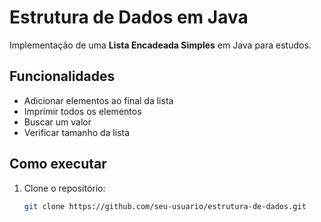 # Estrutura de Dados em Java

Implementação de uma **Lista Encadeada Simples** em Java para estudos.

## Funcionalidades

- Adicionar elementos ao final da lista
- Imprimir todos os elementos
- Buscar um valor
- Verificar tamanho da lista

## Como executar

1. Clone o repositório:
   ```bash
   git clone https://github.com/seu-usuario/estrutura-de-dados.git
   ```
